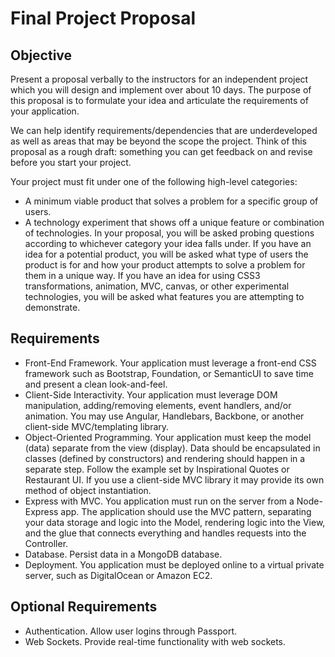 Final Project Proposal
===================


Objective
---------

Present a proposal verbally to the instructors for an independent project which you will design and implement over about 10 days. 
The purpose of this proposal is to formulate your idea and articulate the requirements of your application.

We can help identify requirements/dependencies that are underdeveloped as well as areas that may be beyond the scope the project. 
Think of this proposal as a rough draft: something you can get feedback on and revise before you start your project.

Your project must fit under one of the following high-level categories:

- A minimum viable product that solves a problem for a specific group of users.
- A technology experiment that shows off a unique feature or combination of technologies.
In your proposal, you will be asked probing questions according to whichever category your idea falls under. 
If you have an idea for a potential product, you will be asked what type of users the product is for and how your product attempts to solve a problem for them in a unique way. 
If you have an idea for using CSS3 transformations, animation, MVC, canvas, or other experimental technologies, you will be asked what features you are attempting to demonstrate.

Requirements
----------
- Front-End Framework.  Your application must leverage a front-end CSS framework such as Bootstrap, Foundation, or SemanticUI to save time and present a clean look-and-feel. 
- Client-Side Interactivity.  Your application must leverage DOM manipulation, adding/removing elements, event handlers, and/or animation. You may use Angular, Handlebars, Backbone, or another client-side MVC/templating library.
- Object-Oriented Programming.  Your application must keep the model (data) separate from the view (display). Data should be encapsulated in classes (defined by constructors) and rendering should happen in a separate step. Follow the example set by Inspirational Quotes or Restaurant UI. If you use a client-side MVC library it may provide its own method of object instantiation.
- Express with MVC. You application must run on the server from a Node-Express app. The application should use the MVC pattern, separating your data storage and logic into the Model, rendering logic into the View, and the glue that connects everything and handles requests into the Controller.
- Database. Persist data in a MongoDB database.
- Deployment. You application must be deployed online to a virtual private server, such as DigitalOcean or Amazon EC2.

Optional Requirements
---------------
- Authentication. Allow user logins through Passport.
- Web Sockets. Provide real-time functionality with web sockets.
